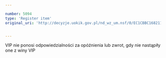 ```yaml
---

number: 5094
type: 'Register item'
original_uri: 'http://decyzje.uokik.gov.pl/nd_wz_um.nsf/0/EC1CBBC168211CAAC1257BBB003C6777?OpenDocument'


---
```


VIP nie ponosi odpowiedzialności za opóźnienia lub zwrot, gdy nie nastąpiły one z winy VIP
